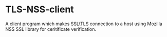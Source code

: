 # TLS-NSS-client
A client program which makes SSL\TLS connection to a host using Mozilla NSS SSL library for ceritificate verification.
